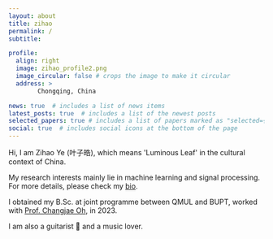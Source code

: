 ```yaml
---
layout: about
title: zihao
permalink: /
subtitle: 

profile:
  align: right
  image: zihao_profile2.png
  image_circular: false # crops the image to make it circular
  address: > 
        Chongqing, China

news: true  # includes a list of news items
latest_posts: true  # includes a list of the newest posts
selected_papers: true # includes a list of papers marked as "selected={true}"
social: true  # includes social icons at the bottom of the page
---
```


Hi, I am Zihao Ye (叶子皓), which means 'Luminous Leaf' in the cultural context of China.

My research interests mainly lie in machine learning and signal processing. For more details, please check my [bio](/cv/).

I obtained my B.Sc. at joint programme between QMUL and BUPT, worked with [Prof. Changjae Oh](http://eecs.qmul.ac.uk/~coh/index.html), in 2023.

I am also a guitarist 🎸 and a music lover.